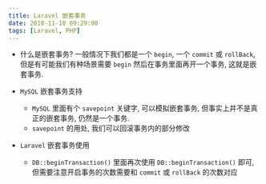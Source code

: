 ```yaml
---
title: Laravel 嵌套事务
date: 2018-11-10 09:29:00
tags: [Laravel, PHP]
---
```


* 什么是嵌套事务? 一般情况下我们都是一个 `begin`, 一个 `commit` 或 `rollBack`, 但是有可能我们有种场景需要 `begin` 然后在事务里面再开一个事务, 这就是嵌套事务.

* `MySQL` 嵌套事务支持
    - `MySQL` 里面有个 `savepoint` 关键字, 可以模拟嵌套事务, 但事实上并不是真正的嵌套事务, 仍然是一个事务.
    - `savepoint` 的用处, 我们可以回滚事务内的部分修改

* `Laravel` 嵌套事务使用
    - `DB::beginTransaction()` 里面再次使用 `DB::beginTransaction()` 即可, 但需要注意开启事务的次数需要和 `commit` 或 `rollBack` 的次数对应

